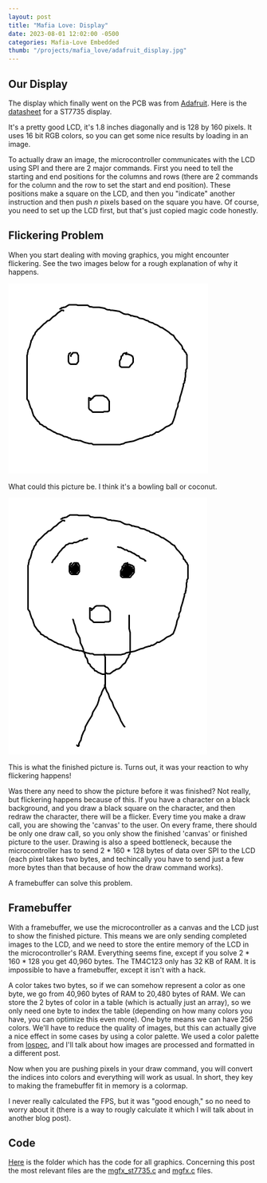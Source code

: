 ```yaml
---
layout: post
title: "Mafia Love: Display"
date: 2023-08-01 12:02:00 -0500
categories: Mafia-Love Embedded
thumb: "/projects/mafia_love/adafruit_display.jpg"
---
```


## Our Display

The display which finally went on the PCB was from <a target="_blank" href="https://learn.adafruit.com/1-8-tft-display/overview">Adafruit</a>.
Here is the <a target="_blank" href="https://www.displayfuture.com/Display/datasheet/controller/ST7735.pdf">datasheet</a> for a ST7735 display.

It's a pretty good LCD, it's 1.8 inches diagonally and is 128 by 160 pixels. It uses 16 bit RGB colors, so you can
get some nice results by loading in an image.

To actually draw an image, the microcontroller communicates with the LCD using SPI and there are 2 major commands.
First you need to tell the starting and end positions for the columns and rows (there are 2 commands for the column
and the row to set the start and end position). These positions make a square on the LCD, and then you "indicate"
another instruction and then push *n* pixels based on the square you have. Of course, you need to set up the LCD
first, but that's just copied magic code honestly.

## Flickering Problem

When you start dealing with moving graphics, you might encounter flickering. See the two images below for a rough
explanation of why it happens.

![Unfinished Picture](/projects/mafia_love/ex_unfinished_pic.png)

What could this picture be. I think it's a bowling ball or coconut.

![Finished Picture](/projects/mafia_love/ex_finished_pic.png)

This is what the finished picture is. Turns out, it was your reaction to why flickering happens!

Was there any need to show the picture before it was finished? Not really,
but flickering happens because of this. If you have a character on a black background, and you draw a black square
on the character, and then redraw the character, there will be a flicker. Every time you make a draw call, you are
showing the 'canvas' to the user. On every frame, there should be only one draw call, so you only show the finished
'canvas' or finished picture to the user. Drawing is also a speed bottleneck, because the microcontroller has to
send 2 * 160 * 128 bytes of data over SPI to the LCD (each pixel takes two bytes, and techincally you have to
send just a few more bytes than that because of how the draw command works).

A framebuffer can solve this problem.

## Framebuffer

With a framebuffer, we use the microcontroller as a canvas and the LCD just to show the finished picture. This means
we are only sending completed images to the LCD, and we need to store the entire memory of the LCD in the
microcontroller's RAM. Everything seems fine, except if you solve 2 * 160 * 128 you get 40,960 bytes. The
TM4C123 only has 32 KB of RAM. It is impossible to have a framebuffer, except it isn't with a hack.

A color takes two bytes, so if we can somehow represent a color as one byte, we go from 40,960 bytes of RAM to
20,480 bytes of RAM. We can store the 2 bytes of color in a table (which is actually just an array), so we only
need one byte to index the table (depending on how many colors you have, you can optimize this even more). One
byte means we can have 256 colors. We'll have to reduce the quality of images, but this can actually give a nice
effect in some cases by using a color palette. We used a color palette from
<a target="_blank" href="https://lospec.com/">lospec</a>, and I'll talk about how images are processed and formatted
in a different post.

Now when you are pushing pixels in your draw command, you will convert the indices into colors and everything will
work as usual. In short, they key to making the framebuffer fit in memory is a colormap.

I never really calculated the FPS, but it was "good enough," so no need to worry about it (there is a way
to rougly calculate it which I will talk about in another blog post).

## Code

<a target="_blank" href="https://github.com/MisterMjirES/mafia_love/tree/master/game/mgfx">Here</a> is the folder
which has the code for all graphics. Concerning this post the most relevant files are the
<a target="_blank" href="https://github.com/MisterMjirES/mafia_love/blob/master/game/mgfx/mgfx_st7735.c">mgfx_st7735.c</a> and
<a target="_blank" href="https://github.com/MisterMjirES/mafia_love/blob/master/game/mgfx/mgfx.c">mgfx.c</a> files.